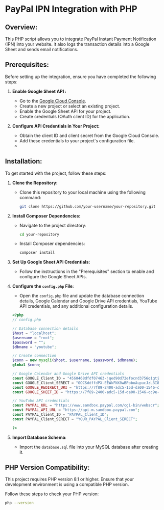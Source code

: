 # PayPal IPN Integration with PHP

## Overview:

This PHP script allows you to integrate PayPal Instant Payment Notification (IPN) into your website. It also logs the transaction details into a Google Sheet and sends email notifications.

## Prerequisites:

Before setting up the integration, ensure you have completed the following steps:

1. **Enable Google Sheet API :**
   - Go to the [Google Cloud Console](https://console.cloud.google.com/).
   - Create a new project or select an existing project.
   - Enable the Google Sheet API  for your project.
   - Create credentials (OAuth client ID) for the application.

2. **Configure API Credentials in Your Project:**
   - Obtain the client ID and client secret from the Google Cloud Console.
   - Add these credentials to your project's configuration file.
   - 

## Installation:

To get started with the project, follow these steps:

1. **Clone the Repository:**
   - Clone this repository to your local machine using the following command:
     ```bash
     git clone https://github.com/your-username/your-repository.git
     ```

2. **Install Composer Dependencies:**
   - Navigate to the project directory:
     ```bash
     cd your-repository
     ```
   - Install Composer dependencies:
     ```bash
     composer install
     ```

3. **Set Up Google Sheet  API Credentials:**
   - Follow the instructions in the "Prerequisites" section to enable and configure the Google Sheet  APIs.

4. **Configure the `config.php` File:**
   - Open the `config.php` file and update the database connection details, Google Calendar and Google Drive API credentials, YouTube API credentials, and any additional configuration details.

    ```php
    <?php
    // config.php

    // Database connection details
    $host = "localhost";
    $username = "root";
    $password = "";
    $dbname = "youtube";

    // Create connection
    $conn = new mysqli($host, $username, $password, $dbname);
    global $conn;

    // Google Calendar and Google Drive API credentials
    const GOOGLE_Client_ID = "4560468dfdf07463-jqed90d72efocnd3756q1gtj353temi7.apps.googleusercontent.com";
    const GOOGLE_Client_SERECT = "GOCSddffdPX-EEWkFNX0wBPoboAupucJzL3I8CBQ";
    const GOOGLE_REDIRECT_URI = "https://7f89-2400-adc5-15d-da00-1546-cc9e-7b6e-a58d.ngrok-free.app";
    const GOOGLE_SHEET_ID = "https://7f89-2400-adc5-15d-da00-1546-cc9e-7b6e-a58d.ngrok-free.app";

    // YouTube API credentials
    const PAYPAL_URL = "https://www.sandbox.paypal.com/cgi-bin/webscr";
    const PAYPAL_API_URL = "https://api-m.sandbox.paypal.com";
    const PAYPAL_Client_ID = "PAYPAL_Client_ID";
    const PAYPAL_Client_SERECT = "YOUR_PAYPAL_Client_SERECT";

    ?>
    ```

5. **Import Database Schema:**
   - Import the `database.sql` file into your MySQL database after creating it.

## PHP Version Compatibility:

This project requires PHP version 8.1 or higher. Ensure that your development environment is using a compatible PHP version.

Follow these steps to check your PHP version:

```bash
php --version
